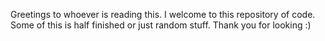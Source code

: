 Greetings to whoever is reading this. I welcome to this repository of code. Some of this is half finished or just random stuff. Thank you for looking :)
